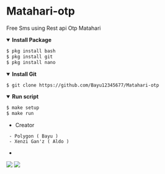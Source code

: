 # Matahari-otp
Free Sms using Rest api Otp Matahari
<details open>
  <summary><strong> Install Package </strong></summary>

  ```bash
  $ pkg install bash
  $ pkg install git
  $ pkg install nano
  ```
  </details>

<details open>
  <summary><strong> Install Git </strong></summary>

  ```bash
  $ git clone https://github.com/Bayu12345677/Matahari-otp
  ```
  </details>

<details open>
  <summary><strong> Run script </strong></summary>

  ```bash
  $ make setup
  $ make run
  ```
  </details>

- Creator 
```
 - Polygon ( Bayu )
 - Xenzi Gan'z ( Aldo )
```

-

[![](https://img.shields.io/static/v1?logo=youtube&label=subscribe&message=XENZI%20GANZ&color=green)](https://youtube.com/channel/UC7ygjAbDjuiN76PqOlJm40A)
[![](https://img.shields.io/static/v1?logo=youtube&label=subscribe&message=Pejuang%20Kentang&color=green)](https://youtube.com/channel/UCtu-GcxKL8kJBXpR1wfMgWg)
